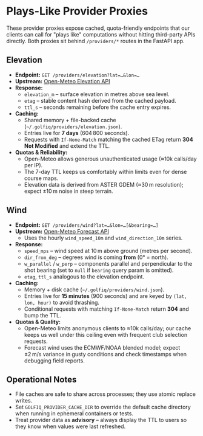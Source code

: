 # Plays-Like Provider Proxies

These provider proxies expose cached, quota-friendly endpoints that our clients
can call for "plays like" computations without hitting third-party APIs
directly. Both proxies sit behind `/providers/*` routes in the FastAPI app.

## Elevation

- **Endpoint:** `GET /providers/elevation?lat=…&lon=…`
- **Upstream:** [Open-Meteo Elevation API](https://open-meteo.com/en/docs/elevation-api)
- **Response:**
  - `elevation_m` – surface elevation in metres above sea level.
  - `etag` – stable content hash derived from the cached payload.
  - `ttl_s` – seconds remaining before the cache entry expires.
- **Caching:**
  - Shared memory + file-backed cache (`~/.golfiq/providers/elevation.json`).
  - Entries live for **7 days** (604 800 seconds).
  - Requests with `If-None-Match` matching the cached ETag return **304 Not Modified** and extend the TTL.
- **Quotas & Reliability:**
  - Open-Meteo allows generous unauthenticated usage (≈10k calls/day per IP).
  - The 7-day TTL keeps us comfortably within limits even for dense course maps.
  - Elevation data is derived from ASTER GDEM (≈30 m resolution); expect ±10 m noise in steep terrain.

## Wind

- **Endpoint:** `GET /providers/wind?lat=…&lon=…[&bearing=…]`
- **Upstream:** [Open-Meteo Forecast API](https://open-meteo.com/en/docs)
  - Uses the hourly `wind_speed_10m` and `wind_direction_10m` series.
- **Response:**
  - `speed_mps` – wind speed at 10 m above ground (metres per second).
  - `dir_from_deg` – degrees wind is coming **from** (0° = north).
  - `w_parallel` / `w_perp` – components parallel and perpendicular to the shot
    bearing (set to `null` if `bearing` query param is omitted).
  - `etag`, `ttl_s` analogous to the elevation endpoint.
- **Caching:**
  - Memory + disk cache (`~/.golfiq/providers/wind.json`).
  - Entries live for **15 minutes** (900 seconds) and are keyed by
    `(lat, lon, hour)` to avoid thrashing.
  - Conditional requests with matching `If-None-Match` return **304** and bump the TTL.
- **Quotas & Quality:**
  - Open-Meteo limits anonymous clients to ≈10k calls/day; our cache keeps us
    well under this ceiling even with frequent club selection requests.
  - Forecast wind uses the ECMWF/NOAA blended model; expect ±2 m/s variance in
    gusty conditions and check timestamps when debugging field reports.

## Operational Notes

- File caches are safe to share across processes; they use atomic replace writes.
- Set `GOLFIQ_PROVIDER_CACHE_DIR` to override the default cache directory when
  running in ephemeral containers or tests.
- Treat provider data as **advisory** – always display the TTL to users so they
  know when values were last refreshed.
